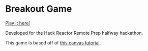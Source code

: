 # Breakout Game

[Play it here!](http://jz-breakout.divshot.io/)

Developed for the Hack Reactor Remote Prep halfway hackathon.

This game is based off of [this canvas tutorial](http://billmill.org/static/canvastutorial/index.html).
